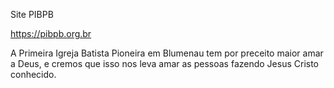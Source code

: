 Site PIBPB

https://pibpb.org.br

A Primeira Igreja Batista Pioneira em Blumenau tem por preceito maior amar a Deus, e cremos que isso nos leva amar as pessoas fazendo Jesus Cristo conhecido.